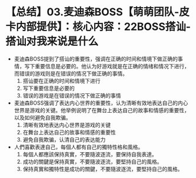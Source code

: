 # 【总结】03.麦迪森BOSS【萌萌团队-皮卡内部提供】：核心内容：22BOSS搭讪-搭讪对我来说是什么

-   麦迪森BOSS提到了搭讪的重要性，强调在正确的时间和情境下做正确的事情，写下重要信息是必要的。他认为好游戏就是在正确的情绪和情况下进行，而错误的游戏则是在错误的情况下做正确的事情。
    1.  搭讪要在正确的时间和情境下进行
    2.  写下重要信息是必要的
    3.  错误的游戏是在错误的情况下做正确的事情
-   麦迪森BOSS强调了表达内心世界的重要性，认为清晰有效地表达自己的内心世界是游戏的关键。他举例说明了在舞台上表达自己的故事和情感的重要性，以及如何避免自我欺骗。
    1.  清晰有效地表达内心世界是游戏的关键
    2.  在舞台上表达自己的故事和情感的重要性
    3.  避免自我欺骗，认清自己的表达能力
-   人們喜歡表達自己，每個人都有自己的獨特性格和風格。
    1.  每個人都應該保持真實，不要隨波逐流，要保持自我表達。
    2.  成功的關鍵是保持真實，不要隨波逐流，要堅持自己的風格。
    3.  保持真實和獨特性是成功的關鍵，不要隨波逐流，要堅持自己的風格。